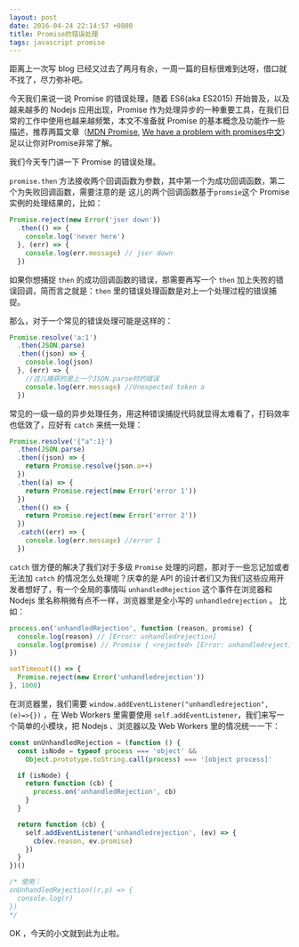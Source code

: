 ```yaml
---
layout: post
date: 2016-04-24 22:14:57 +0800
title: Promise的错误处理
tags: javascript promise
---
```


距离上一次写 blog 已经又过去了两月有余，一周一篇的目标很难到达呀，借口就不找了，尽力弥补吧。

今天我们来说一说 Promise 的错误处理，随着 ES6(aka ES2015) 开始普及，以及越来越多的 Nodejs 应用出现，Promise 作为处理异步的一种重要工具，在我们日常的工作中使用也越来越频繁，本文不准备就 Promise 的基本概念及功能作一些描述，推荐两篇文章（[MDN Promise](https://developer.mozilla.org/en/docs/Web/JavaScript/Reference/Global_Objects/Promise), [We have a problem with promises中文](http://fex.baidu.com/blog/2015/07/we-have-a-problem-with-promises/)）足以让你对Promise非常了解。

我们今天专门讲一下 Promise 的错误处理。

`promise.then` 方法接收两个回调函数为参数，其中第一个为成功回调函数，第二个为失败回调函数，需要注意的是
这儿的两个回调函数基于`promsie`这个 Promise 实例的处理结果的，比如：

```javascript
Promise.reject(new Error('jser down'))
  .then(() => {
    console.log('never here')
  }, (err) => {
    console.log(err.message) // jser down
  })
```
如果你想捕捉 `then` 的成功回调函数的错误，那需要再写一个 `then` 加上失败的错误回调，简而言之就是：`then`
里的错误处理函数是对上一个处理过程的错误捕捉。

那么，对于一个常见的错误处理可能是这样的：

```javascript
Promise.resolve('a:1')
  .then(JSON.parse)
  .then((json) => {
    console.log(json)
  }, (err) => {
    //这儿捕获的是上一个JSON.parse时的错误
    console.log(err.message) //Unexpected token a
  })
```

常见的一级一级的异步处理任务，用这种错误捕捉代码就显得太难看了，打码效率也低效了，应好有 `catch` 来统一处理：

```javascript
Promise.resolve('{"a":1}')
  .then(JSON.parse)
  .then((json) => {
    return Promise.resolve(json.a++)
  })
  .then((a) => {
    return Promise.reject(new Error('error 1'))
  })
  .then(() => {
    return Promise.reject(new Error('error 2'))
  })
  .catch((err) => {
    console.log(err.message) //error 1
  })
```

`catch` 很方便的解决了我们对于多级 `Promise` 处理的问题，那对于一些忘记加或者无法加 `catch`
的情况怎么处理呢？庆幸的是 API 的设计者们又为我们这些应用开发者想好了，有一个全局的事情叫
`unhandledRejection` 这个事件在浏览器和 Nodejs 里名称稍微有点不一样，浏览器里是全小写的
`unhandledrejection` 。 比如：

```javascript
process.on('unhandledRejection', function (reason, promise) {
  console.log(reason) // [Error: unhandledrejection]
  console.log(promise) // Promise { <rejected> [Error: unhandledrejection] }
})

setTimeout(() => {
  Promise.reject(new Error('unhandledrejection'))
}, 1000)
```

在浏览器里，我们需要 `window.addEventListener("unhandledrejection", (e)=>{})` ，在
Web Workers 里需要使用 `self.addEventListener`，我们来写一个简单的小模块，把 Nodejs 、浏览器以及
 Web Workers 里的情况统一一下：

```javascript
const onUnhandledRejection = (function () {
  const isNode = typeof process === 'object' &&
    Object.prototype.toString.call(process) === '[object process]'

  if (isNode) {
    return function (cb) {
      process.on('unhandledRejection', cb)
    }
  }

  return function (cb) {
    self.addEventListener('unhandledrejection', (ev) => {
      cb(ev.reason, ev.promise)
    })
  }
})()

/* 使用：
onUnhandledRejection((r,p) => {
  console.log(r)
})
*/
```
OK ，今天的小文就到此为止啦。
